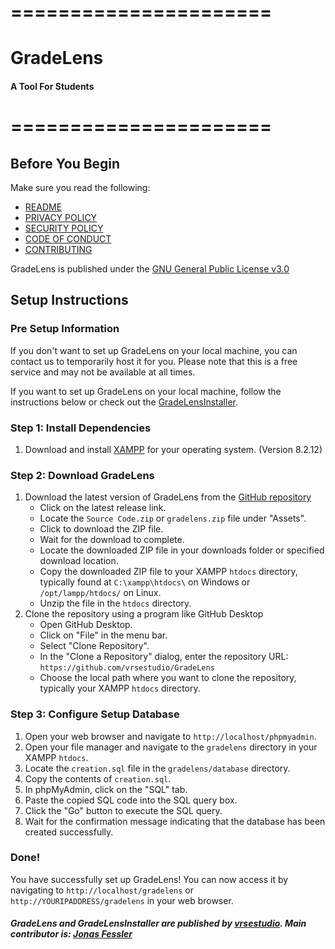 # ======================
# GradeLens
#### A Tool For Students
# ======================

## Before You Begin
Make sure you read the following:
- [README](https://github.com/vrsestudio/GradeLens/blob/main/README.md)
- [PRIVACY POLICY](https://github.com/vrsestudio/GradeLens/blob/main/PRIVACY.md)
- [SECURITY POLICY](https://github.com/vrsestudio/GradeLens/blob/main/SECURITY.md)
- [CODE OF CONDUCT](https://github.com/vrsestudio/GradeLens/blob/main/CODE_OF_CONDUCT.md)
- [CONTRIBUTING](https://github.com/vrsestudio/GradeLens/blob/main/CONTRIBUTING.md)

GradeLens is published under the [GNU General Public License v3.0](https://github.com/vrsestudio/GradeLens/blob/main/LICENSE)

## Setup Instructions

### Pre Setup Information
If you don't want to set up GradeLens on your local machine, you can contact us to temporarily host it for you. Please note that this is a free service and may not be available at all times.

If you want to set up GradeLens on your local machine, follow the instructions below or check out the [GradeLensInstaller](https://github.com/vrsestudio/GradeLensInstaller).

### Step 1: Install Dependencies
1. Download and install [XAMPP](https://www.apachefriends.org/de/download.html) for your operating system. (Version 8.2.12)

### Step 2: Download GradeLens
1. Download the latest version of GradeLens from the [GitHub repository](https://github.com/vrsestudio/GradeLens/releases/tag/Release)
    - Click on the latest release link.
    - Locate the `Source Code.zip` or `gradelens.zip` file under "Assets".
    - Click to download the ZIP file.
    - Wait for the download to complete.
    - Locate the downloaded ZIP file in your downloads folder or specified download location.
    - Copy the downloaded ZIP file to your XAMPP `htdocs` directory, typically found at `C:\xampp\htdocs\` on Windows or `/opt/lampp/htdocs/` on Linux.
    - Unzip the file in the `htdocs` directory.
2. Clone the repository using a program like GitHub Desktop
    - Open GitHub Desktop.
    - Click on "File" in the menu bar.
    - Select "Clone Repository".
    - In the "Clone a Repository" dialog, enter the repository URL: `https://github.com/vrsestudio/GradeLens`
    - Choose the local path where you want to clone the repository, typically your XAMPP `htdocs` directory.

### Step 3: Configure Setup Database
1. Open your web browser and navigate to `http://localhost/phpmyadmin`.
2. Open your file manager and navigate to the `gradelens` directory in your XAMPP `htdocs`.
3. Locate the `creation.sql` file in the `gradelens/database` directory.
4. Copy the contents of `creation.sql`.
5. In phpMyAdmin, click on the "SQL" tab.
6. Paste the copied SQL code into the SQL query box.
7. Click the "Go" button to execute the SQL query.
8. Wait for the confirmation message indicating that the database has been created successfully.

### Done!
You have successfully set up GradeLens! You can now access it by navigating to `http://localhost/gradelens` or `http://YOURIPADDRESS/gradelens` in your web browser.


##### GradeLens and GradeLensInstaller are published by [vrsestudio](https://github.com/vrsestudio/). Main contributor is: [Jonas Fessler](https://github.com/jonasfessler)